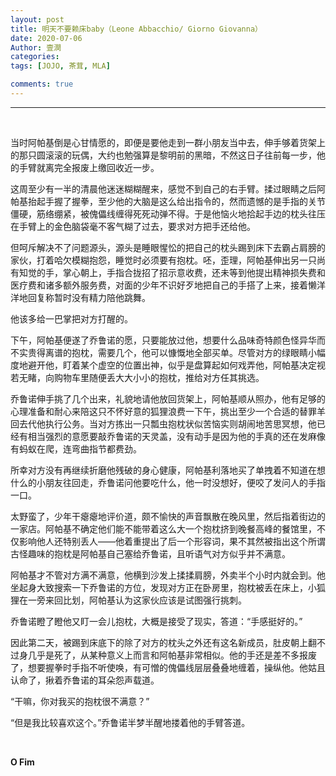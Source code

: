 ```yaml
---
layout: post
title: 明天不要赖床baby（Leone Abbacchio/ Giorno Giovanna）
date: 2020-07-06
Author: 壹澗
categories: 
tags: [JOJO, 茶茸, MLA]

comments: true
--- 
```


***

<br/>

当时阿帕基倒是心甘情愿的，即便是要他走到一群小朋友当中去，伸手够着货架上的那只圆滚滚的玩偶，大约也勉强算是黎明前的黑暗，不然这日子往前每一步，他的手臂就离完全报废上缴回收近一步。

这周至少有一半的清晨他迷迷糊糊醒来，感觉不到自己的右手臂。揉过眼睛之后阿帕基抬起手握了握拳，至少他的大脑是这么给出指令的，然而遗憾的是手指的关节僵硬，筋络绷紧，被傀儡线缠得死死动弹不得。于是他恼火地拾起手边的枕头往压在手臂上的金色脑袋毫不客气糊了过去，要求对方把手还给他。

但呵斥解决不了问题源头，源头是睡眼惺忪的把自己的枕头踢到床下去霸占肩膀的家伙，打着哈欠模糊抱怨，睡觉时必须要有抱枕。呸，歪理，阿帕基伸出另一只尚有知觉的手，掌心朝上，手指合拢招了招示意收费，还未等到他提出精神损失费和医疗费和诸多额外服务费，对面的少年不识好歹地把自己的手搭了上来，接着懒洋洋地回复称暂时没有精力陪他跳舞。

他该多给一巴掌把对方打醒的。

下午，阿帕基便遂了乔鲁诺的愿，只要能放过他，想要什么品味奇特颜色怪异华而不实贵得离谱的抱枕，需要几个，他可以慷慨地全部买单。尽管对方的绿眼睛小幅度地避开他，盯着某个虚空的位置出神，似乎是盘算起如何戏弄他，阿帕基决定视若无睹，向购物车里随便丢大大小小的抱枕，推给对方任其挑选。

乔鲁诺伸手挑了几个出来，礼貌地请他放回货架上，阿帕基顺从照办，他有足够的心理准备和耐心来陪这只不怀好意的狐狸浪费一下午，挑出至少一个合适的替罪羊回去代他执行公务。当对方拣出一只瓢虫抱枕状似苦恼实则胡闹地苦思冥想，他已经有相当强烈的意愿要敲乔鲁诺的天灵盖，没有动手是因为他的手真的还在发麻像有蚂蚁在爬，连弯曲指节都费劲。

所幸对方没有再继续折磨他残破的身心健康，阿帕基利落地买了单拽着不知道在想什么的小朋友往回走，乔鲁诺问他要吃什么，他一时没想好，便咬了发问人的手指一口。

太野蛮了，少年干瘪瘪地评价道，颇不愉快的声音飘散在晚风里，然后指着街边的一家店。阿帕基不确定他们能不能带着这么大一个抱枕挤到晚餐高峰的餐馆里，不仅影响他人还特别丢人——他着重提出了后一个形容词，果不其然被指出这个所谓古怪趣味的抱枕是阿帕基自己塞给乔鲁诺，且听语气对方似乎并不满意。

阿帕基才不管对方满不满意，他横到沙发上揉揉肩膀，外卖半个小时内就会到。他坐起身大致搜索一下乔鲁诺的方位，发现对方正在卧房里，抱枕被丢在床上，小狐狸在一旁来回比划，阿帕基认为这家伙应该是试图强行挑刺。

乔鲁诺瞪了瞪他又盯一会儿抱枕，大概是接受了现实，答道：“手感挺好的。”

因此第二天，被踢到床底下的除了对方的枕头之外还有这名新成员，肚皮朝上翻不过身几乎是死了，从某种意义上而言和阿帕基非常相似。他的手还是差不多报废了，想要握拳时手指不听使唤，有可憎的傀儡线层层叠叠地缠着，操纵他。他姑且认命了，揪着乔鲁诺的耳朵怨声载道。

“干嘛，你对我买的抱枕很不满意？”

“但是我比较喜欢这个。”乔鲁诺半梦半醒地搂着他的手臂答道。

<br/>

**O Fim**